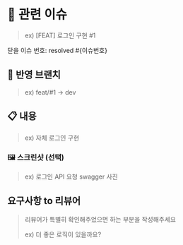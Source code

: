 # 🚩 관련 이슈

> ex) [FEAT] 로그인 구현 #1

닫을 이슈 번호: resolved #{이슈번호}

## 📌 반영 브랜치

> ex) feat/#1 -> dev

## 📋 내용

> ex) 자체 로그인 구현

### 🖼️ 스크린샷 (선택)

> ex) 로그인 API 요청 swagger 사진

## 요구사항 to 리뷰어

> 리뷰어가 특별히 확인해주었으면 하는 부분을 작성해주세요
>
> ex) 더 좋은 로직이 있을까요?
